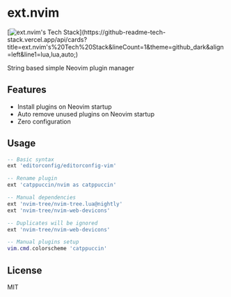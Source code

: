 # ext.nvim
[![ext.nvim's Tech Stack](https://github-readme-tech-stack.vercel.app/api/cards?title=ext.nvim's%20Tech%20Stack&lineCount=1&theme=github_dark&align=left&line1=lua,lua,auto;)](https://github-readme-tech-stack.vercel.app/api/cards?title=ext.nvim's%20Tech%20Stack&lineCount=1&theme=github_dark&align=left&line1=lua,lua,auto;)

String based simple Neovim plugin manager

## Features
- Install plugins on Neovim startup
- Auto remove unused plugins on Neovim startup
- Zero configuration

## Usage
```lua
-- Basic syntax
ext 'editorconfig/editorconfig-vim'

-- Rename plugin
ext 'catppuccin/nvim as catppuccin'

-- Manual dependencies
ext 'nvim-tree/nvim-tree.lua@nightly'
ext 'nvim-tree/nvim-web-devicons'

-- Duplicates will be ignored
ext 'nvim-tree/nvim-web-devicons'

-- Manual plugins setup
vim.cmd.colorscheme 'catppuccin'
```

## License

MIT
